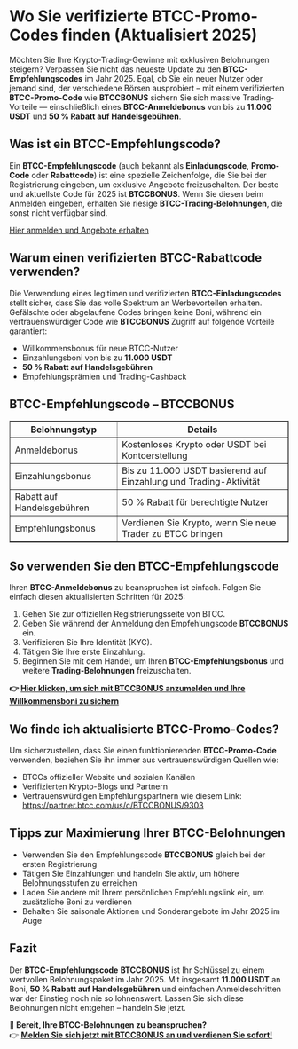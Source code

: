 <h1>Wo Sie verifizierte BTCC-Promo-Codes finden (Aktualisiert 2025)</h1>

<p>Möchten Sie Ihre Krypto-Trading-Gewinne mit exklusiven Belohnungen steigern? Verpassen Sie nicht das neueste Update zu den <strong>BTCC-Empfehlungscodes</strong> im Jahr 2025. Egal, ob Sie ein neuer Nutzer oder jemand sind, der verschiedene Börsen ausprobiert – mit einem verifizierten <strong>BTCC-Promo-Code</strong> wie <strong>BTCCBONUS</strong> sichern Sie sich massive Trading-Vorteile — einschließlich eines <strong>BTCC-Anmeldebonus</strong> von bis zu <strong>11.000 USDT</strong> und <strong>50 % Rabatt auf Handelsgebühren</strong>.</p>

<h2>Was ist ein BTCC-Empfehlungscode?</h2>

<p>Ein <strong>BTCC-Empfehlungscode</strong> (auch bekannt als <strong>Einladungscode</strong>, <strong>Promo-Code</strong> oder <strong>Rabattcode</strong>) ist eine spezielle Zeichenfolge, die Sie bei der Registrierung eingeben, um exklusive Angebote freizuschalten. Der beste und aktuellste Code für 2025 ist <strong>BTCCBONUS</strong>. Wenn Sie diesen beim Anmelden eingeben, erhalten Sie riesige <strong>BTCC-Trading-Belohnungen</strong>, die sonst nicht verfügbar sind.</p>
<p><a href="https://partner.btcc.com/us/c/BTCCBONUS/9303" target="_blank">Hier anmelden und Angebote erhalten</a></p>
<img src="https://images.mirror-media.xyz/publication-images/mwydjj1mpKFeCcdktcg2J.png?height=500&amp;width=1000" decoding="async" data-nimg="fill" class="css-xah9so" style="position: absolute; inset: 0px; box-sizing: border-box; padding: 0px; border: none; margin: auto; display: block; width: 0px; height: 0px; min-width: 100%; max-width: 100%; min-height: 100%; max-height: 100%;">

<h2>Warum einen verifizierten BTCC-Rabattcode verwenden?</h2>

<p>Die Verwendung eines legitimen und verifizierten <strong>BTCC-Einladungscodes</strong> stellt sicher, dass Sie das volle Spektrum an Werbevorteilen erhalten. Gefälschte oder abgelaufene Codes bringen keine Boni, während ein vertrauenswürdiger Code wie <strong>BTCCBONUS</strong> Zugriff auf folgende Vorteile garantiert:</p>
<ul>
<li>Willkommensbonus für neue BTCC-Nutzer</li>
<li>Einzahlungsboni von bis zu <strong>11.000 USDT</strong></li>
<li><strong>50 % Rabatt auf Handelsgebühren</strong></li>
<li>Empfehlungsprämien und Trading-Cashback</li>
</ul>

<h2>BTCC-Empfehlungscode – BTCCBONUS</h2>

<table border="1">
<tr><th>Belohnungstyp</th><th>Details</th></tr>
<tr><td>Anmeldebonus</td><td>Kostenloses Krypto oder USDT bei Kontoerstellung</td></tr>
<tr><td>Einzahlungsbonus</td><td>Bis zu 11.000 USDT basierend auf Einzahlung und Trading-Aktivität</td></tr>
<tr><td>Rabatt auf Handelsgebühren</td><td>50 % Rabatt für berechtigte Nutzer</td></tr>
<tr><td>Empfehlungsbonus</td><td>Verdienen Sie Krypto, wenn Sie neue Trader zu BTCC bringen</td></tr>
</table>

<h2>So verwenden Sie den BTCC-Empfehlungscode</h2>

<p>Ihren <strong>BTCC-Anmeldebonus</strong> zu beanspruchen ist einfach. Folgen Sie einfach diesen aktualisierten Schritten für 2025:</p>
<ol>
<li>Gehen Sie zur offiziellen Registrierungsseite von BTCC.</li>
<li>Geben Sie während der Anmeldung den Empfehlungscode <strong>BTCCBONUS</strong> ein.</li>
<li>Verifizieren Sie Ihre Identität (KYC).</li>
<li>Tätigen Sie Ihre erste Einzahlung.</li>
<li>Beginnen Sie mit dem Handel, um Ihren <strong>BTCC-Empfehlungsbonus</strong> und weitere <strong>Trading-Belohnungen</strong> freizuschalten.</li>
</ol>
<p><strong>👉 <a href="https://partner.btcc.com/us/c/BTCCBONUS/9303" target="_blank">Hier klicken, um sich mit BTCCBONUS anzumelden und Ihre Willkommensboni zu sichern</a></strong></p>

<h2>Wo finde ich aktualisierte BTCC-Promo-Codes?</h2>

<p>Um sicherzustellen, dass Sie einen funktionierenden <strong>BTCC-Promo-Code</strong> verwenden, beziehen Sie ihn immer aus vertrauenswürdigen Quellen wie:</p>
<ul>
<li>BTCCs offizieller Website und sozialen Kanälen</li>
<li>Verifizierten Krypto-Blogs und Partnern</li>
<li>Vertrauenswürdigen Empfehlungspartnern wie diesem Link: <a href="https://partner.btcc.com/us/c/BTCCBONUS/9303" target="_blank">https://partner.btcc.com/us/c/BTCCBONUS/9303</a></li>
</ul>

<h2>Tipps zur Maximierung Ihrer BTCC-Belohnungen</h2>

<ul>
<li>Verwenden Sie den Empfehlungscode <strong>BTCCBONUS</strong> gleich bei der ersten Registrierung</li>
<li>Tätigen Sie Einzahlungen und handeln Sie aktiv, um höhere Belohnungsstufen zu erreichen</li>
<li>Laden Sie andere mit Ihrem persönlichen Empfehlungslink ein, um zusätzliche Boni zu verdienen</li>
<li>Behalten Sie saisonale Aktionen und Sonderangebote im Jahr 2025 im Auge</li>
</ul>

<h2>Fazit</h2>

<p>Der <strong>BTCC-Empfehlungscode</strong> <strong>BTCCBONUS</strong> ist Ihr Schlüssel zu einem wertvollen Belohnungspaket im Jahr 2025. Mit insgesamt <strong>11.000 USDT</strong> an Boni, <strong>50 % Rabatt auf Handelsgebühren</strong> und einfachen Anmeldeschritten war der Einstieg noch nie so lohnenswert. Lassen Sie sich diese Belohnungen nicht entgehen – handeln Sie jetzt.</p>

<p><strong>🎁 Bereit, Ihre BTCC-Belohnungen zu beanspruchen?</strong><br>
👉 <a href="https://partner.btcc.com/us/c/BTCCBONUS/9303" target="_blank"><strong>Melden Sie sich jetzt mit BTCCBONUS an und verdienen Sie sofort!</strong></a></p>
